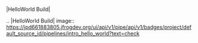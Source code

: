 |HelloWorld Build|


.. |HelloWorld Build| image:: https://jpd661883805.jfrogdev.org/ui/api/v1/pipe/api/v1/badges/project/default_source_id/pipelines/intro_hello_world?text=check
